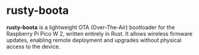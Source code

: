 # rusty-boota
**rusty-boota** is a lightweight OTA (Over-The-Air) bootloader for the Raspberry Pi Pico W 2, written entirely in Rust.   It allows wireless firmware updates, enabling remote deployment and upgrades without physical access to the device.

